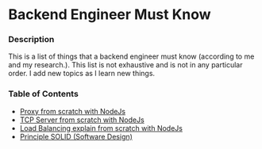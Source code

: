 # Backend Engineer Must Know

### Description
This is a list of things that a backend engineer must know (according to me and my research.). This list is not exhaustive and is not in any particular order. I add new topics as I learn new things.

### Table of Contents
- [Proxy from scratch with NodeJs](./01-proxy)
- [TCP Server from scratch with NodeJs](./02-tcp_server)
- [Load Balancing explain from scratch with NodeJs](./03-load_balancing)
- [Principle SOLID (Software Design)](./04-SOLID)